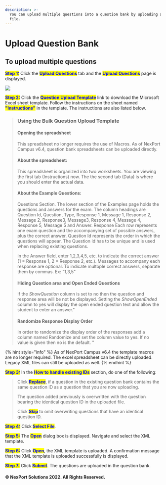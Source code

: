 ```yaml
---
description: >-
  You can upload multiple questions into a question bank by uploading an XML
  file.
---
```


# Upload Question Bank

## **To upload multiple questions**

<mark style="color:blue;">**Step 1:**</mark>  Click the <mark style="color:blue;">**Upload Questions**</mark> tab and the <mark style="color:blue;">**Upload Questions**</mark> <mark style="color:blue;"></mark><mark style="color:blue;"></mark> page is displayed.

![](https://www.nexportcampus.com/Content/Guides/aweb/Content/Resources/Images/OT\_Question\_Banks/Upload\_Questions\_550x234.png)

<mark style="color:blue;">**Step 2:**</mark>  Click the <mark style="color:blue;">**Question Upload Template**</mark> link to download the Microsoft Excel sheet template. Follow the instructions on the sheet named <mark style="color:blue;">**"Instructions"**</mark> in the template. The instructions are also listed below.

> ### Using the Bulk Question Upload Template
>
> #### Opening the spreadsheet
>
> This spreadsheet no longer requires the use of Macros. As of NexPort Campus v6.4, question bank spreadsheets can be uploaded directly.
>
> #### About the spreadsheet:
>
> This spreadsheet is organized into two worksheets. You are viewing the first tab (Instructions) now. The the second tab (Data) is where you should enter the actual data.
>
> #### About the Example Questions:
>
> Questions Section. The lower section of the Examples page holds the questions and answers for the exam. The column headings are Question Id, Question, Type, Response 1, Message 1, Response 2, Message 2, Response3, Message3, Response 4, Message 4, Response 5, Message 5 and Answer. Response Each row represents one exam question and the accompanying set of possible answers, plus the correct answer. Question Id represents the order in which the questions will appear. The Question Id has to be unique and is used when replacing existing questions.
>
> In the Answer field, enter 1,2,3,4,5, etc. to indicate the correct answer (1 = Response 1, 2 = Response 2, etc.). Messages to accompany each response are optional. To indicate multople correct answers, separate them by commas. Ex: "1,3,5"
>
> #### Hiding Question area and Open Ended Questions
>
> If the _ShowQuestion_ column is set to no then the question and response area will be not be displayed. Setting the _ShowOpenEnded_ column to yes will display the open ended question text and allow the student to enter an answer."
>
> #### Randomize Response Display Order
>
> In order to randomize the display order of the responses add a column named Randomize and set the column value to yes. If no value is given then no is the default. "

{% hint style="info" %}
As of NexPort Campus v6.4 the template macros are no longer required. The excel spreadsheet can be directly uploaded. Legacy XML files can still be uploaded as well.
{% endhint %}

<mark style="color:blue;">**Step 3:**</mark>  In the <mark style="color:blue;">**How to handle existing IDs**</mark> section, do one of the following:

> Click <mark style="color:blue;">**Replace**</mark>, if a question in the existing question bank contains the same question ID as a question that you are now uploading.
>
> The question added previously is overwritten with the question bearing the identical question ID in the uploaded file.
>
> Click <mark style="color:blue;">**Skip**</mark> to omit overwriting questions that have an identical question ID.

<mark style="color:blue;">**Step 4:**</mark>  Click <mark style="color:blue;">**Select File**</mark>.

<mark style="color:blue;">**Step 5:**</mark>  The <mark style="color:blue;">**Open**</mark> dialog box is displayed. Navigate and select the XML template.

<mark style="color:blue;">**Step 6:**</mark>  Click <mark style="color:blue;">**Open**</mark>, the XML template is uploaded. A confirmation message that the XML template is uploaded successfully is displayed.

<mark style="color:blue;">**Step 7:**</mark>  Click <mark style="color:blue;">**Submit**</mark>. The questions are uploaded in the question bank.

#### © NexPort Solutions 2022. All Rights Reserved.
